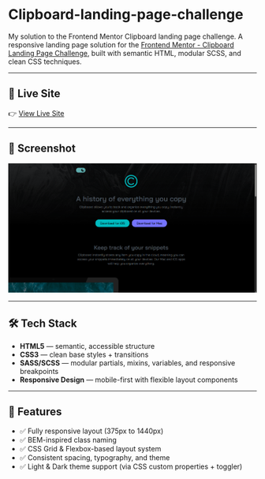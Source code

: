 # Clipboard-landing-page-challenge

My solution to the Frontend Mentor Clipboard landing page challenge.
A responsive landing page solution for the [Frontend Mentor - Clipboard Landing Page Challenge](https://www.frontendmentor.io/challenges/clipboard-landing-page-5cc9bccd6c4c91111378ecb9), built with semantic HTML, modular SCSS, and clean CSS techniques.

---
## 🔗 Live Site

👉 [View Live Site](https://gamalhafez.github.io/clipboard-landing-page-challenge/)

---

## 📸 Screenshot

![Screenshot of the project](images/Capture.PNG)

---

## 🛠 Tech Stack

- **HTML5** — semantic, accessible structure
- **CSS3** — clean base styles + transitions
- **SASS/SCSS** — modular partials, mixins, variables, and responsive breakpoints
- **Responsive Design** — mobile-first with flexible layout components

---

## 📐 Features

- ✅ Fully responsive layout (375px to 1440px)
- ✅ BEM-inspired class naming
- ✅ CSS Grid & Flexbox-based layout system
- ✅ Consistent spacing, typography, and theme
- ✅ Light & Dark theme support (via CSS custom properties + toggler)

